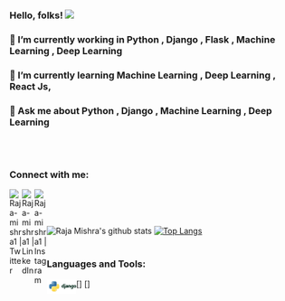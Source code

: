 ### Hello, folks! <img src="https://raw.githubusercontent.com/MartinHeinz/MartinHeinz/master/wave.gif" width="30px">



###  🔭 I’m currently working in Python , Django , Flask , Machine Learning , Deep Learning

###  🌱 I’m currently learning Machine Learning , Deep Learning , React Js,

###  💬 Ask me about Python , Django , Machine Learning , Deep Learning 

<br><br>
### Connect with me:

[<img align="left" alt="Raja-mishra1 | Twitter" width="22px" src="https://cdn.jsdelivr.net/npm/simple-icons@v3/icons/twitter.svg" />][twitter]
[<img align="left" alt="Raja-mishra1 | LinkedIn" width="22px" src="https://cdn.jsdelivr.net/npm/simple-icons@v3/icons/linkedin.svg" />][linkedin]
[<img align="left" alt="Raja-mishra1 | Instagram" width="22px" src="https://cdn.jsdelivr.net/npm/simple-icons@v3/icons/instagram.svg" />][instagram]

<br />

<br><br>
![Raja Mishra's github stats](https://github-readme-stats.vercel.app/api?username=Raja-mishra1&show_icons=true&theme=radical)
[![Top Langs](https://github-readme-stats.vercel.app/api/top-langs/?username=Raja-mishra1&layout=compact)](https://github.com/anuraghazra/github-readme-stats)
<br><br>

### Languages and Tools:
[<img align="left" alt="Python" width="26px" src="https://raw.githubusercontent.com/github/explore/80688e429a7d4ef2fca1e82350fe8e3517d3494d/topics/python/python.png" />]
[<img align="left" alt="Django" width="26px" src="https://raw.githubusercontent.com/github/explore/80688e429a7d4ef2fca1e82350fe8e3517d3494d/topics/django/django.png" />]



<br />
<br />

[twitter]: https://twitter.com/Raja__mishra
[instagram]: https://www.instagram.com/__rajamishra__/
[linkedin]: https://www.linkedin.com/in/rajamishraa/
 






